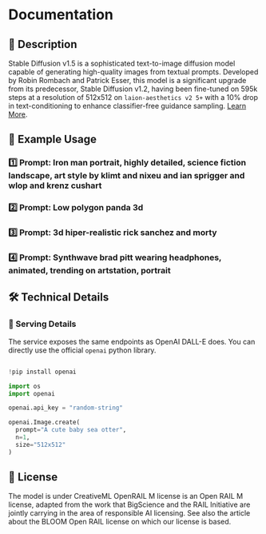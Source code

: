 # Documentation

## 📌 Description

Stable Diffusion v1.5 is a sophisticated text-to-image diffusion model capable of generating high-quality images from textual prompts. Developed by Robin Rombach and Patrick Esser, this model is a significant upgrade from its predecessor, Stable Diffusion v1.2, having been fine-tuned on 595k steps at a resolution of 512x512 on `laion-aesthetics v2 5+` with a 10% drop in text-conditioning to enhance classifier-free guidance sampling. <a href='https://github.com/runwayml/stable-diffusion' target='_blank'>Learn More</a>.

## 📒 Example Usage

### 1️⃣ Prompt: Iron man portrait, highly detailed, science fiction landscape, art style by klimt and nixeu and ian sprigger and wlop and krenz cushart

### 2️⃣ Prompt: Low polygon panda 3d

### 3️⃣ Prompt: 3d hiper-realistic rick sanchez and morty

### 4️⃣ Prompt: Synthwave brad pitt wearing headphones, animated, trending on artstation, portrait

## 🛠️ Technical Details

### 🚀 Serving Details

The service exposes the same endpoints as OpenAI DALL-E does. You can directly use the official `openai` python library.

```python

!pip install openai

import os
import openai

openai.api_key = "random-string"

openai.Image.create(
  prompt="A cute baby sea otter",
  n=1,
  size="512x512"
)
```

## 📜 License

The model is under CreativeML OpenRAIL M license is an Open RAIL M license, adapted from the work that BigScience and the RAIL Initiative are jointly carrying in the area of responsible AI licensing. See also the article about the BLOOM Open RAIL license on which our license is based.